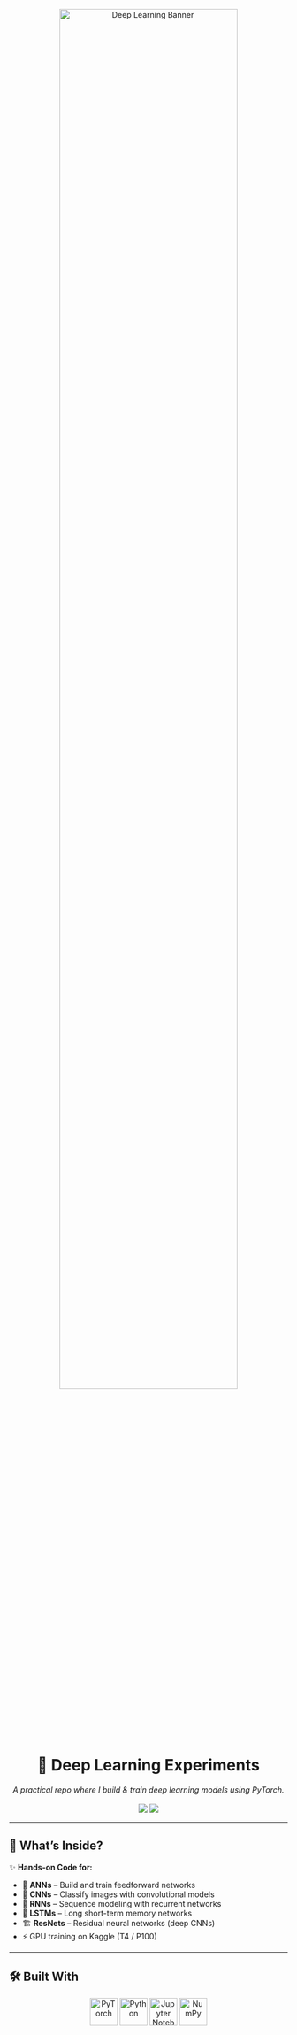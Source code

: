 <!-- Banner -->
<p align="center">
  <img src="![Uploading image.png…]()
" width="80%" alt="Deep Learning Banner">
</p>

<h1 align="center">🧠 Deep Learning Experiments</h1>

<p align="center">
  <i>A practical repo where I build & train deep learning models using PyTorch.</i><br><br>
  <img src="https://img.shields.io/badge/PyTorch-%23EE4C2C.svg?style=for-the-badge&logo=PyTorch&logoColor=white"/>
  <img src="https://img.shields.io/badge/Jupyter%20Notebook-F37626?style=for-the-badge&logo=Jupyter&logoColor=white"/>
</p>

---

## 🚀 What’s Inside?

✨ **Hands-on Code for:**
- 🔢 **ANNs** – Build and train feedforward networks
- 🧱 **CNNs** – Classify images with convolutional models
- 🔄 **RNNs** – Sequence modeling with recurrent networks
- 🧠 **LSTMs** – Long short-term memory networks
- 🏗️ **ResNets** – Residual neural networks (deep CNNs)
- ⚡ GPU training on Kaggle (T4 / P100)

---

## 🛠️ Built With

<p align="center">
  <img src="https://www.vectorlogo.zone/logos/pytorch/pytorch-icon.svg" width="50" title="PyTorch"/>
  <img src="https://www.vectorlogo.zone/logos/python/python-icon.svg" width="50" title="Python"/>
  <img src="https://www.vectorlogo.zone/logos/jupyter/jupyter-icon.svg" width="50" title="Jupyter Notebook"/>
  <img src="https://www.vectorlogo.zone/logos/numpy/numpy-icon.svg" width="50" title="NumPy"/>
</p>

